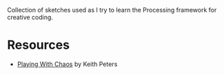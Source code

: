 Collection of sketches used as I try to learn the Processing framework for creative coding.

# Resources
  - [Playing With Chaos](http://www.playingwithchaos.net/) by Keith Peters